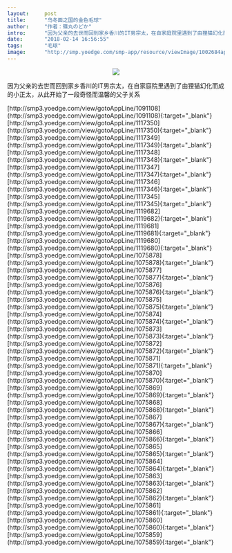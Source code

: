 ```yaml
---
layout:     post
title:      "乌冬面之国的金色毛球"
author:     "作者：篠丸のどか"
intro:      "因为父亲的去世而回到家乡香川的IT男宗太，在自家庭院里遇到了由狸猫幻化而成的小正太，从此开始了一段奇怪而温馨的父子关系"
date:       "2018-02-14 16:56:55"
tags:       "毛球"
image:      "http://smp.yoedge.com/smp-app/resource/viewImage/1002684appline.png"
---
```

<div style="text-align: center">
<p><img src="http://smp.yoedge.com/smp-app/resource/viewImage/1002684appline.png"/></p>
</div>
<p class="post-meta">
<span>因为父亲的去世而回到家乡香川的IT男宗太，在自家庭院里遇到了由狸猫幻化而成的小正太，从此开始了一段奇怪而温馨的父子关系</span>
</p>
[http://smp3.yoedge.com/view/gotoAppLine/1091108](http://smp3.yoedge.com/view/gotoAppLine/1091108){:target="_blank"}
[http://smp3.yoedge.com/view/gotoAppLine/1117350](http://smp3.yoedge.com/view/gotoAppLine/1117350){:target="_blank"}
[http://smp3.yoedge.com/view/gotoAppLine/1117349](http://smp3.yoedge.com/view/gotoAppLine/1117349){:target="_blank"}
[http://smp3.yoedge.com/view/gotoAppLine/1117348](http://smp3.yoedge.com/view/gotoAppLine/1117348){:target="_blank"}
[http://smp3.yoedge.com/view/gotoAppLine/1117347](http://smp3.yoedge.com/view/gotoAppLine/1117347){:target="_blank"}
[http://smp3.yoedge.com/view/gotoAppLine/1117346](http://smp3.yoedge.com/view/gotoAppLine/1117346){:target="_blank"}
[http://smp3.yoedge.com/view/gotoAppLine/1117345](http://smp3.yoedge.com/view/gotoAppLine/1117345){:target="_blank"}
[http://smp3.yoedge.com/view/gotoAppLine/1119682](http://smp3.yoedge.com/view/gotoAppLine/1119682){:target="_blank"}
[http://smp3.yoedge.com/view/gotoAppLine/1119681](http://smp3.yoedge.com/view/gotoAppLine/1119681){:target="_blank"}
[http://smp3.yoedge.com/view/gotoAppLine/1119680](http://smp3.yoedge.com/view/gotoAppLine/1119680){:target="_blank"}
[http://smp3.yoedge.com/view/gotoAppLine/1075878](http://smp3.yoedge.com/view/gotoAppLine/1075878){:target="_blank"}
[http://smp3.yoedge.com/view/gotoAppLine/1075877](http://smp3.yoedge.com/view/gotoAppLine/1075877){:target="_blank"}
[http://smp3.yoedge.com/view/gotoAppLine/1075876](http://smp3.yoedge.com/view/gotoAppLine/1075876){:target="_blank"}
[http://smp3.yoedge.com/view/gotoAppLine/1075875](http://smp3.yoedge.com/view/gotoAppLine/1075875){:target="_blank"}
[http://smp3.yoedge.com/view/gotoAppLine/1075874](http://smp3.yoedge.com/view/gotoAppLine/1075874){:target="_blank"}
[http://smp3.yoedge.com/view/gotoAppLine/1075873](http://smp3.yoedge.com/view/gotoAppLine/1075873){:target="_blank"}
[http://smp3.yoedge.com/view/gotoAppLine/1075872](http://smp3.yoedge.com/view/gotoAppLine/1075872){:target="_blank"}
[http://smp3.yoedge.com/view/gotoAppLine/1075871](http://smp3.yoedge.com/view/gotoAppLine/1075871){:target="_blank"}
[http://smp3.yoedge.com/view/gotoAppLine/1075870](http://smp3.yoedge.com/view/gotoAppLine/1075870){:target="_blank"}
[http://smp3.yoedge.com/view/gotoAppLine/1075869](http://smp3.yoedge.com/view/gotoAppLine/1075869){:target="_blank"}
[http://smp3.yoedge.com/view/gotoAppLine/1075868](http://smp3.yoedge.com/view/gotoAppLine/1075868){:target="_blank"}
[http://smp3.yoedge.com/view/gotoAppLine/1075867](http://smp3.yoedge.com/view/gotoAppLine/1075867){:target="_blank"}
[http://smp3.yoedge.com/view/gotoAppLine/1075866](http://smp3.yoedge.com/view/gotoAppLine/1075866){:target="_blank"}
[http://smp3.yoedge.com/view/gotoAppLine/1075865](http://smp3.yoedge.com/view/gotoAppLine/1075865){:target="_blank"}
[http://smp3.yoedge.com/view/gotoAppLine/1075864](http://smp3.yoedge.com/view/gotoAppLine/1075864){:target="_blank"}
[http://smp3.yoedge.com/view/gotoAppLine/1075863](http://smp3.yoedge.com/view/gotoAppLine/1075863){:target="_blank"}
[http://smp3.yoedge.com/view/gotoAppLine/1075862](http://smp3.yoedge.com/view/gotoAppLine/1075862){:target="_blank"}
[http://smp3.yoedge.com/view/gotoAppLine/1075861](http://smp3.yoedge.com/view/gotoAppLine/1075861){:target="_blank"}
[http://smp3.yoedge.com/view/gotoAppLine/1075860](http://smp3.yoedge.com/view/gotoAppLine/1075860){:target="_blank"}
[http://smp3.yoedge.com/view/gotoAppLine/1075859](http://smp3.yoedge.com/view/gotoAppLine/1075859){:target="_blank"}



